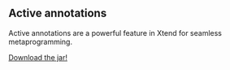 ## Active annotations

Active annotations are a powerful feature in Xtend for seamless metaprogramming.

[Download the jar!](https://broxp.lima-city.de/bin/active-annotations.jpg)